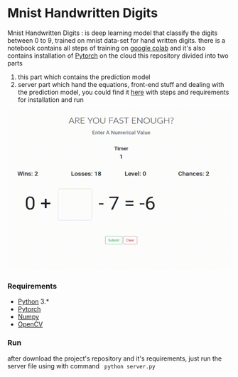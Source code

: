 

# Mnist Handwritten Digits

Mnist Handwritten Digits : is deep learning model that classify the digits between 0  to 9, trained on mnist data-set for hand written digits.
there is a notebook contains all steps of training on [google colab](https://colab.research.google.com/) and it's also contains installation of [Pytorch](https://pytorch.org/) on the cloud 
this repository divided into two parts
1. this part which contains the prediction model 
2. server part which hand the equations, front-end stuff and dealing with the prediction model, you could find it [here](https://github.com/xayden/mnist-client#minst-client) with steps and 
requirements for installation and run

![here a GIF for the demo ](https://github.com/DiaaZiada/Mnist-Handwritten-Digits/blob/master/images/demo.gif)

### **Requirements**
* [Python](https://www.python.org/) 3.* 
* [Pytorch](https://pytorch.org/) 
* [Numpy](http://www.numpy.org/)
* [OpenCV](https://opencv.org/)



### **Run**
after download the project's repository and it's requirements, just run the server file using with command 
` python server.py`


